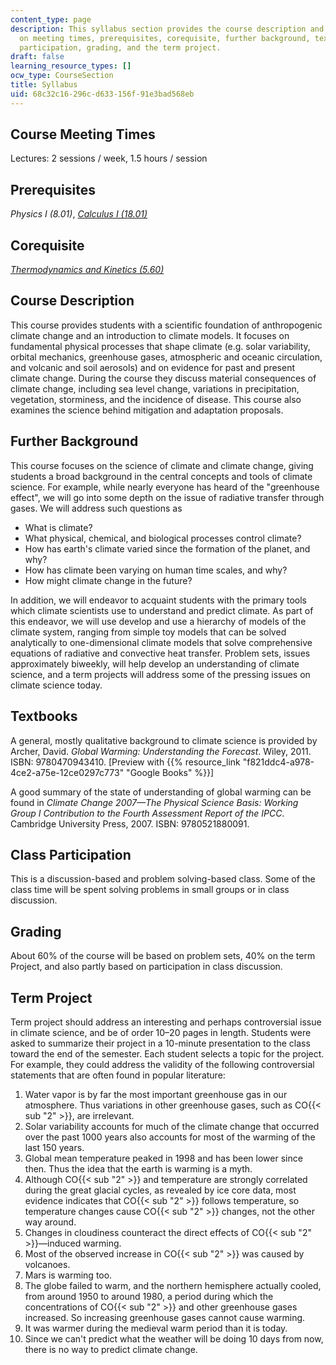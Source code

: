 ```yaml
---
content_type: page
description: This syllabus section provides the course description and information
  on meeting times, prerequisites, corequisite, further background, textbooks, class
  participation, grading, and the term project.
draft: false
learning_resource_types: []
ocw_type: CourseSection
title: Syllabus
uid: 68c32c16-296c-d633-156f-91e3bad568eb
---
```

## Course Meeting Times

Lectures: 2 sessions / week, 1.5 hours / session

## Prerequisites

_Physics I (8.01)_, [_Calculus I (18.01)_](/courses/18-01sc-single-variable-calculus-fall-2010)

## Corequisite

[_Thermodynamics and Kinetics (5.60)_](/courses/5-60-thermodynamics-kinetics-spring-2008)

## Course Description

This course provides students with a scientific foundation of anthropogenic climate change and an introduction to climate models. It focuses on fundamental physical processes that shape climate (e.g. solar variability, orbital mechanics, greenhouse gases, atmospheric and oceanic circulation, and volcanic and soil aerosols) and on evidence for past and present climate change. During the course they discuss material consequences of climate change, including sea level change, variations in precipitation, vegetation, storminess, and the incidence of disease. This course also examines the science behind mitigation and adaptation proposals.

## Further Background

This course focuses on the science of climate and climate change, giving students a broad background in the central concepts and tools of climate science. For example, while nearly everyone has heard of the "greenhouse effect", we will go into some depth on the issue of radiative transfer through gases. We will address such questions as

- What is climate?
- What physical, chemical, and biological processes control climate?
- How has earth's climate varied since the formation of the planet, and why?
- How has climate been varying on human time scales, and why?
- How might climate change in the future?

In addition, we will endeavor to acquaint students with the primary tools which climate scientists use to understand and predict climate. As part of this endeavor, we will use develop and use a hierarchy of models of the climate system, ranging from simple toy models that can be solved analytically to one-dimensional climate models that solve comprehensive equations of radiative and convective heat transfer. Problem sets, issues approximately biweekly, will help develop an understanding of climate science, and a term projects will address some of the pressing issues on climate science today.

## Textbooks

A general, mostly qualitative background to climate science is provided by Archer, David. _Global Warming: Understanding the Forecast_. Wiley, 2011. ISBN: 9780470943410. \[Preview with {{% resource_link "f821ddc4-a978-4ce2-a75e-12ce0297c773" "Google Books" %}}\]

A good summary of the state of understanding of global warming can be found in _Climate Change 2007—The Physical Science Basis: Working Group I Contribution to the Fourth Assessment Report of the IPCC_. Cambridge University Press, 2007. ISBN: 9780521880091.

## Class Participation

This is a discussion-based and problem solving-based class. Some of the class time will be spent solving problems in small groups or in class discussion.

## Grading

About 60% of the course will be based on problem sets, 40% on the term Project, and also partly based on participation in class discussion.

## Term Project

Term project should address an interesting and perhaps controversial issue in climate science, and be of order 10–20 pages in length. Students were asked to summarize their project in a 10-minute presentation to the class toward the end of the semester. Each student selects a topic for the project. For example, they could address the validity of the following controversial statements that are often found in popular literature:

1. Water vapor is by far the most important greenhouse gas in our atmosphere. Thus variations in other greenhouse gases, such as CO{{< sub "2" >}}, are irrelevant.
2. Solar variability accounts for much of the climate change that occurred over the past 1000 years also accounts for most of the warming of the last 150 years.
3. Global mean temperature peaked in 1998 and has been lower since then. Thus the idea that the earth is warming is a myth.
4. Although CO{{< sub "2" >}} and temperature are strongly correlated during the great glacial cycles, as revealed by ice core data, most evidence indicates that CO{{< sub "2" >}} follows temperature, so temperature changes cause CO{{< sub "2" >}} changes, not the other way around.
5. Changes in cloudiness counteract the direct effects of CO{{< sub "2" >}}—induced warming.
6. Most of the observed increase in CO{{< sub "2" >}} was caused by volcanoes.
7. Mars is warming too.
8. The globe failed to warm, and the northern hemisphere actually cooled, from around 1950 to around 1980, a period during which the concentrations of CO{{< sub "2" >}} and other greenhouse gases increased. So increasing greenhouse gases cannot cause warming.
9. It was warmer during the medieval warm period than it is today.
10. Since we can't predict what the weather will be doing 10 days from now, there is no way to predict climate change.